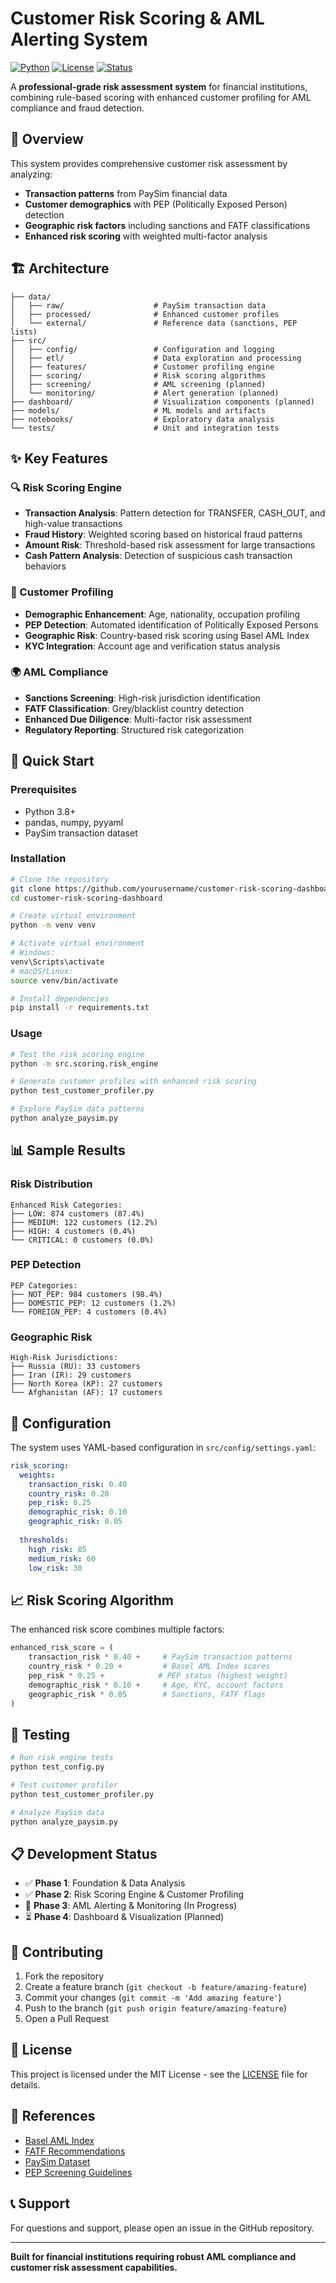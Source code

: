 # Customer Risk Scoring & AML Alerting System

[![Python](https://img.shields.io/badge/Python-3.8%2B-blue.svg)](https://python.org)
[![License](https://img.shields.io/badge/License-MIT-green.svg)](LICENSE)
[![Status](https://img.shields.io/badge/Status-Development-yellow.svg)]()

A **professional-grade risk assessment system** for financial institutions, combining rule-based scoring with enhanced customer profiling for AML compliance and fraud detection.

## 🎯 Overview

This system provides comprehensive customer risk assessment by analyzing:
- **Transaction patterns** from PaySim financial data
- **Customer demographics** with PEP (Politically Exposed Person) detection
- **Geographic risk factors** including sanctions and FATF classifications
- **Enhanced risk scoring** with weighted multi-factor analysis

## 🏗️ Architecture

```
├── data/
│   ├── raw/                    # PaySim transaction data
│   ├── processed/              # Enhanced customer profiles
│   └── external/               # Reference data (sanctions, PEP lists)
├── src/
│   ├── config/                 # Configuration and logging
│   ├── etl/                    # Data exploration and processing
│   ├── features/               # Customer profiling engine
│   ├── scoring/                # Risk scoring algorithms
│   ├── screening/              # AML screening (planned)
│   └── monitoring/             # Alert generation (planned)
├── dashboard/                  # Visualization components (planned)
├── models/                     # ML models and artifacts
├── notebooks/                  # Exploratory data analysis
└── tests/                      # Unit and integration tests
```

## ✨ Key Features

### 🔍 Risk Scoring Engine
- **Transaction Analysis**: Pattern detection for TRANSFER, CASH_OUT, and high-value transactions
- **Fraud History**: Weighted scoring based on historical fraud patterns
- **Amount Risk**: Threshold-based risk assessment for large transactions
- **Cash Pattern Analysis**: Detection of suspicious cash transaction behaviors

### 👤 Customer Profiling
- **Demographic Enhancement**: Age, nationality, occupation profiling
- **PEP Detection**: Automated identification of Politically Exposed Persons
- **Geographic Risk**: Country-based risk scoring using Basel AML Index
- **KYC Integration**: Account age and verification status analysis

### 🌍 AML Compliance
- **Sanctions Screening**: High-risk jurisdiction identification
- **FATF Classification**: Grey/blacklist country detection
- **Enhanced Due Diligence**: Multi-factor risk assessment
- **Regulatory Reporting**: Structured risk categorization

## 🚀 Quick Start

### Prerequisites
- Python 3.8+
- pandas, numpy, pyyaml
- PaySim transaction dataset

### Installation

```bash
# Clone the repository
git clone https://github.com/yourusername/customer-risk-scoring-dashboard.git
cd customer-risk-scoring-dashboard

# Create virtual environment
python -m venv venv

# Activate virtual environment
# Windows:
venv\Scripts\activate
# macOS/Linux:
source venv/bin/activate

# Install dependencies
pip install -r requirements.txt
```

### Usage

```bash
# Test the risk scoring engine
python -m src.scoring.risk_engine

# Generate customer profiles with enhanced risk scoring
python test_customer_profiler.py

# Explore PaySim data patterns
python analyze_paysim.py
```

## 📊 Sample Results

### Risk Distribution
```
Enhanced Risk Categories:
├── LOW: 874 customers (87.4%)
├── MEDIUM: 122 customers (12.2%)
├── HIGH: 4 customers (0.4%)
└── CRITICAL: 0 customers (0.0%)
```

### PEP Detection
```
PEP Categories:
├── NOT_PEP: 984 customers (98.4%)
├── DOMESTIC_PEP: 12 customers (1.2%)
└── FOREIGN_PEP: 4 customers (0.4%)
```

### Geographic Risk
```
High-Risk Jurisdictions:
├── Russia (RU): 33 customers
├── Iran (IR): 29 customers
├── North Korea (KP): 27 customers
└── Afghanistan (AF): 17 customers
```

## 🔧 Configuration

The system uses YAML-based configuration in `src/config/settings.yaml`:

```yaml
risk_scoring:
  weights:
    transaction_risk: 0.40
    country_risk: 0.20
    pep_risk: 0.25
    demographic_risk: 0.10
    geographic_risk: 0.05
  
  thresholds:
    high_risk: 85
    medium_risk: 60
    low_risk: 30
```

## 📈 Risk Scoring Algorithm

The enhanced risk score combines multiple factors:

```python
enhanced_risk_score = (
    transaction_risk * 0.40 +     # PaySim transaction patterns
    country_risk * 0.20 +         # Basel AML Index scores
    pep_risk * 0.25 +            # PEP status (highest weight)
    demographic_risk * 0.10 +     # Age, KYC, account factors
    geographic_risk * 0.05        # Sanctions, FATF flags
)
```

## 🧪 Testing

```bash
# Run risk engine tests
python test_config.py

# Test customer profiler
python test_customer_profiler.py

# Analyze PaySim data
python analyze_paysim.py
```

## 📋 Development Status

- ✅ **Phase 1**: Foundation & Data Analysis
- ✅ **Phase 2**: Risk Scoring Engine & Customer Profiling
- 🔄 **Phase 3**: AML Alerting & Monitoring (In Progress)
- ⏳ **Phase 4**: Dashboard & Visualization (Planned)

## 🤝 Contributing

1. Fork the repository
2. Create a feature branch (`git checkout -b feature/amazing-feature`)
3. Commit your changes (`git commit -m 'Add amazing feature'`)
4. Push to the branch (`git push origin feature/amazing-feature`)
5. Open a Pull Request

## 📄 License

This project is licensed under the MIT License - see the [LICENSE](LICENSE) file for details.

## 🔗 References

- [Basel AML Index](https://index.baselgovernance.org/)
- [FATF Recommendations](https://www.fatf-gafi.org/)
- [PaySim Dataset](https://www.kaggle.com/datasets/ealaxi/paysim1)
- [PEP Screening Guidelines](https://www.fatf-gafi.org/)

## 📞 Support

For questions and support, please open an issue in the GitHub repository.

---

**Built for financial institutions requiring robust AML compliance and customer risk assessment capabilities.**